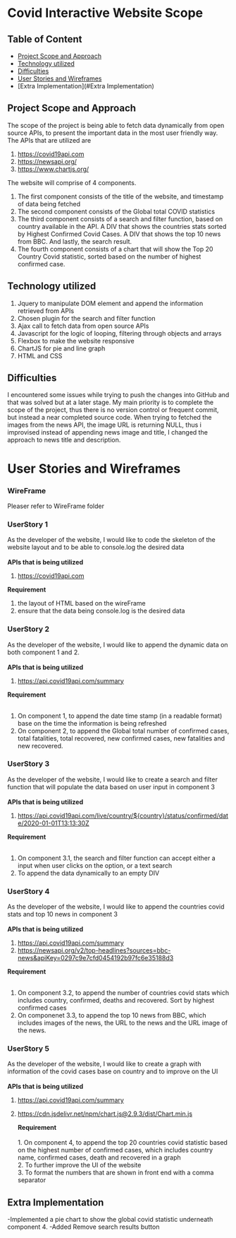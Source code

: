 # Covid Interactive Website Scope

## Table of Content
- [Project Scope and Approach](#Project-Scope-and-Approach)
- [Technology utilized](#Technology-utilized)
- [Difficulties](#Difficulties)
- [User Stories and Wireframes](#User-Stories-and-Wireframes)
- [Extra Implementation](#Extra Implementation)

## Project Scope and Approach
The scope of the project is being able to fetch data dynamically from open source APIs, to present the important data in the most user friendly way.
The APIs that are utilized are
1. https://covid19api.com
2. https://newsapi.org/
3. https://www.chartjs.org/

The website will comprise of 4 components. 
1. The first component consists of the title of the website, and timestamp of data being fetched
2. The second component consists of the Global total COVID statistics
3. The third component consists of a search and filter function, based on country available in the API. A DIV that shows the countries stats sorted by Highest Confirmed Covid Cases. A DIV that shows the top 10 news from BBC. And lastly, the search result.
4. The fourth component consists of a chart that will show the Top 20 Country Covid statistic, sorted based on the number of highest confirmed case.

## Technology utilized 
1. Jquery to manipulate DOM element and append the information retrieved from APIs
2. Chosen plugin for the search and filter function
3. Ajax call to fetch data from open source APIs
4. Javascript for the logic of looping, filtering through objects and arrays
5. Flexbox to make the website responsive
6. ChartJS for pie and line graph
7. HTML and CSS 

## Difficulties
I encountered some issues while trying to push the changes into GitHub and that was solved but at a later stage. My main priority is to  complete the scope of the project, thus there is no version control or frequent commit, but instead a near completed source code.
When trying to fetched the images from the news API, the image URL is returning NULL, thus i improvised instead of appending news image and title, I changed the approach to news title and description.

# User Stories and Wireframes
### WireFrame
Pleaser refer to WireFrame folder
 ### UserStory 1 
 As the developer of the website, I would like to code the skeleton of the website layout and to be able to console.log the desired data <br />
 <br />
 **APIs that is being utilized** <br />
 1. https://covid19api.com <br />

**Requirement** <br />
 1. the layout of HTML based on the wireFrame <br />
 2. ensure that the data being console.log is the desired data<br />

 ### UserStory 2
 As the developer of the website, I would like to append the dynamic data on both component 1 and 2.<br />
 <br />
 **APIs that is being utilized** 
 1. https://api.covid19api.com/summary <br />

**Requirement** <br />
 <br />
 1. On component 1, to append the date time stamp (in a readable format) base on the time the information is being refreshed <br />
 2. On component 2, to append the Global total number of confirmed cases, total fatalities, total recovered, new confirmed cases, new fatalities and new recovered. <br />

 ### UserStory 3
 As the developer of the website, I would like to create a search and filter function that will populate the data based on user input in component 3 <br />
 <br />
 **APIs that is being utilized** 
 1. https://api.covid19api.com/live/country/${country}/status/confirmed/date/2020-01-01T13:13:30Z <br />

**Requirement** <br />
 <br />
 1. On component 3.1, the search and filter function can accept either a input when user clicks on the option, or a text search <br />
 2. To append the data dynamically to an empty DIV  <br />
 
 ### UserStory 4
 As the developer of the website, I would like to append the countries covid stats and top 10 news in component 3 <br />
 <br />
 **APIs that is being utilized**
 1. https://api.covid19api.com/summary <br />
 2. https://newsapi.org/v2/top-headlines?sources=bbc-news&apiKey=0297c9e7cfd0454192b97fc6e35188d3 <br />

**Requirement** <br />
 <br />
 1. On component 3.2, to append the number of countries covid stats which includes country, confirmed, deaths and recovered. Sort by highest confirmed cases <br />
 2. On componenet 3.3, to append the top 10 news from BBC, which includes images of the news, the URL to the news and the URL image of the news. <br />

 
 ### UserStory 5
 As the developer of the website, I would like to create a graph with information of the covid cases base on country and to improve on the UI<br />
 <br />
 **APIs that is being utilized**
 1. https://api.covid19api.com/summary <br />
 2. https://cdn.jsdelivr.net/npm/chart.js@2.9.3/dist/Chart.min.js <br />

	 **Requirement** <br />
	  <br />
		1. On component 4, to append the top 20 countries covid statistic based on the highest number of confirmed cases, which includes country name, confirmed cases, death and recovered in a graph <br />
		2. To further improve the UI of the website <br />
		3. To format the numbers that are shown in front end with a comma separator <br />
	
## Extra Implementation
-Implemented a pie chart to show the global covid statistic underneath component 4.
-Added Remove search results button 
